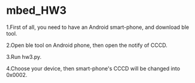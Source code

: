 # mbed_HW3
1.First of all, you need to have an Android smart-phone, and download ble tool.	

2.Open ble tool on Android phone, then open the notify of CCCD.

3.Run hw3.py.

4.Choose your device, then smart-phone's CCCD will be changed into 0x0002.
